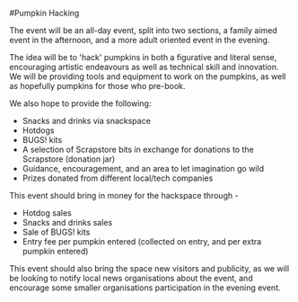 #Pumpkin Hacking

The event will be an all-day event, split into two sections, a family aimed event in the afternoon, and a more adult oriented event in the evening.

The idea will be to 'hack' pumpkins in both a figurative and literal sense, encouraging artistic endeavours as well as technical skill and innovation. We will be providing tools and equipment to work on the pumpkins, as well as hopefully pumpkins for those who pre-book.

We also hope to provide the following:

* Snacks and drinks via snackspace
* Hotdogs
* BUGS! kits
* A selection of Scrapstore bits in exchange for donations to the Scrapstore (donation jar)
* Guidance, encouragement, and an area to let imagination go wild
* Prizes donated from different local/tech companies

This event should bring in money for the hackspace through - 

* Hotdog sales
* Snacks and drinks sales
* Sale of BUGS! kits
* Entry fee per pumpkin entered (collected on entry, and per extra pumpkin entered)

This event should also bring the space new visitors and publicity, as we will be looking to notify local news organisations about the event, and encourage some smaller organisations participation in the evening event. 
